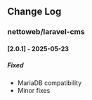 ## Change Log

### nettoweb/laravel-cms

#### [2.0.1] - 2025-05-23

##### Fixed

- MariaDB compatibility
- Minor fixes



